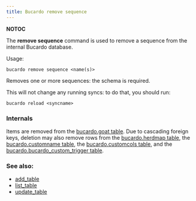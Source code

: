 ```yaml
---
title: Bucardo remove sequence
---
```


__NOTOC__

The **remove sequence** command is used to remove a sequence from the internal Bucardo database.

Usage:

    bucardo remove sequence <name(s)>

Removes one or more sequences: the schema is required.

This will not change any running syncs: to do that, you should run:

    bucardo reload <syncname>

### Internals

Items are removed from the [bucardo.goat table](/bucardo.goat_table "wikilink"). Due to cascading foreign keys, deletion may also remove rows from the [bucardo.herdmap table](/bucardo.herdmap_table "wikilink"), the [bucardo.customname table](/bucardo.customname_table "wikilink"), the [bucardo.customcols table](/bucardo.customcols_table "wikilink"), and the [bucardo.bucardo_custom_trigger table](/bucardo.bucardo_custom_trigger_table "wikilink").

### See also:

-   [add_table](/Bucardo/add_table "wikilink")
-   [list_table](/Bucardo/list_table "wikilink")
-   [update_table](/Bucardo/update_table "wikilink")
